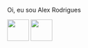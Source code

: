 <div align="center">
  <img (https://github.com/alexrodriguesp/alexrodriguesp/assets/23188818/b7a3fd00-1f69-496e-9073-6efd919edfff)>
</div>

Oi, eu sou Alex Rodrigues

<div>
  <img height="50" width="50" src="https://cdn.jsdelivr.net/gh/devicons/devicon/icons/python/python-original.svg" />
  <img height="50" width="50" src="https://cdn.jsdelivr.net/gh/devicons/devicon/icons/html5/html5-original.svg" />
</div>

